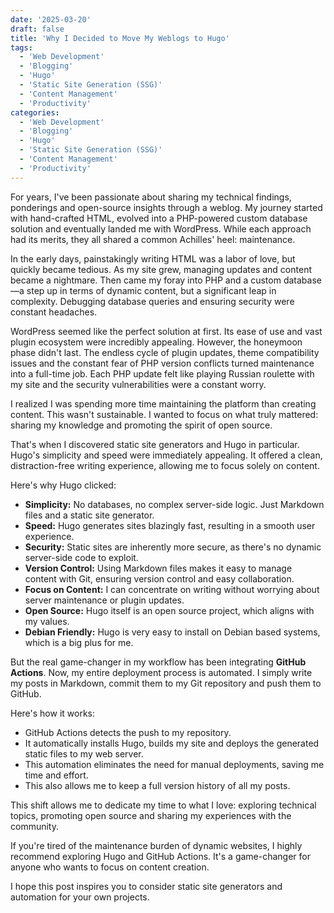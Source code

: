 ```yaml
---
date: '2025-03-20'
draft: false
title: 'Why I Decided to Move My Weblogs to Hugo'
tags: 
  - 'Web Development'
  - 'Blogging'
  - 'Hugo'
  - 'Static Site Generation (SSG)'
  - 'Content Management'
  - 'Productivity'
categories:
  - 'Web Development'
  - 'Blogging'
  - 'Hugo'
  - 'Static Site Generation (SSG)'
  - 'Content Management'
  - 'Productivity'
---
```


For years, I've been passionate about sharing my technical findings, ponderings and open-source insights through a weblog. My journey started with hand-crafted HTML, evolved into a PHP-powered custom database solution and eventually landed me with WordPress. While each approach had its merits, they all shared a common Achilles' heel: maintenance.

In the early days, painstakingly writing HTML was a labor of love, but quickly became tedious. As my site grew, managing updates and content became a nightmare. Then came my foray into PHP and a custom database—a step up in terms of dynamic content, but a significant leap in complexity. Debugging database queries and ensuring security were constant headaches.

WordPress seemed like the perfect solution at first. Its ease of use and vast plugin ecosystem were incredibly appealing. However, the honeymoon phase didn't last. The endless cycle of plugin updates, theme compatibility issues and the constant fear of PHP version conflicts turned maintenance into a full-time job. Each PHP update felt like playing Russian roulette with my site and the security vulnerabilities were a constant worry.

I realized I was spending more time maintaining the platform than creating content. This wasn't sustainable. I wanted to focus on what truly mattered: sharing my knowledge and promoting the spirit of open source.

That's when I discovered static site generators and Hugo in particular. Hugo's simplicity and speed were immediately appealing. It offered a clean, distraction-free writing experience, allowing me to focus solely on content.

Here's why Hugo clicked:

* **Simplicity:** No databases, no complex server-side logic. Just Markdown files and a static site generator.
* **Speed:** Hugo generates sites blazingly fast, resulting in a smooth user experience.
* **Security:** Static sites are inherently more secure, as there's no dynamic server-side code to exploit.
* **Version Control:** Using Markdown files makes it easy to manage content with Git, ensuring version control and easy collaboration.
* **Focus on Content:** I can concentrate on writing without worrying about server maintenance or plugin updates.
* **Open Source:** Hugo itself is an open source project, which aligns with my values.
* **Debian Friendly:** Hugo is very easy to install on Debian based systems, which is a big plus for me.

But the real game-changer in my workflow has been integrating **GitHub Actions**. Now, my entire deployment process is automated. I simply write my posts in Markdown, commit them to my Git repository and push them to GitHub.

Here's how it works:

* GitHub Actions detects the push to my repository.
* It automatically installs Hugo, builds my site and deploys the generated static files to my web server.
* This automation eliminates the need for manual deployments, saving me time and effort.
* This also allows me to keep a full version history of all my posts.

This shift allows me to dedicate my time to what I love: exploring technical topics, promoting open source and sharing my experiences with the community.

If you're tired of the maintenance burden of dynamic websites, I highly recommend exploring Hugo and GitHub Actions. It's a game-changer for anyone who wants to focus on content creation.

I hope this post inspires you to consider static site generators and automation for your own projects.